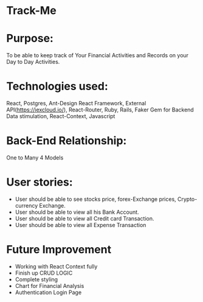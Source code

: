 # Track-Me

# Purpose:
To be able to keep track of Your Financial Activities and Records on your Day to Day Activities.

# Technologies used:
React, Postgres, Ant-Design React Framework, External API(https://iexcloud.io/), React-Router, Ruby, Rails, Faker Gem for Backend Data stimulation, React-Context, Javascript

# Back-End Relationship:
One to Many
4 Models

# User stories:
* User should be able to see stocks price, forex-Exchange prices, Crypto-currency Exchange.
* User should be able to view all his Bank Account.
* User should be able to view all Credit card Transaction.
* User should be able to view all Expense Transaction


# Future Improvement
* Working with React Context fully
* Finish up CRUD LOGIC
* Complete styling
* Chart for Financial Analysis
* Authentication Login Page

